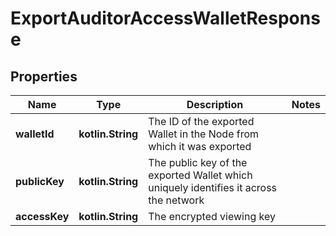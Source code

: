 
# ExportAuditorAccessWalletResponse

## Properties
Name | Type | Description | Notes
------------ | ------------- | ------------- | -------------
**walletId** | **kotlin.String** | The ID of the exported Wallet in the Node from which it was exported | 
**publicKey** | **kotlin.String** | The public key of the exported Wallet which uniquely identifies it across the network | 
**accessKey** | **kotlin.String** | The encrypted viewing key | 



